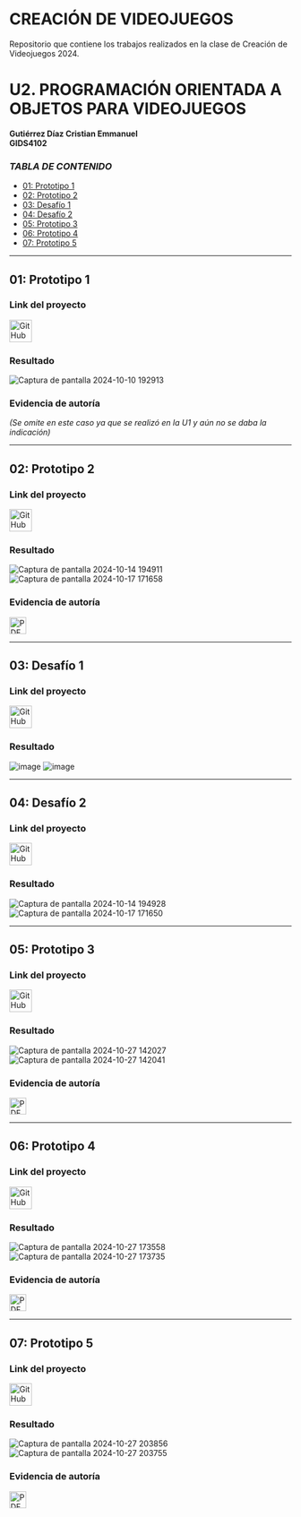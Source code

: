 # CREACIÓN DE VIDEOJUEGOS
Repositorio que contiene los trabajos realizados en la clase de Creación de Videojuegos 2024.

# U2. PROGRAMACIÓN ORIENTADA A OBJETOS PARA VIDEOJUEGOS
**Gutiérrez Díaz Cristian Emmanuel**  
**GIDS4102**

### *TABLA DE CONTENIDO*
- [01: Prototipo 1](#01-prototipo-1)
- [02: Prototipo 2](#02-prototipo-2)
- [03: Desafío 1](#03-desafío-1)
- [04: Desafío 2](#04-desafío-2)
- [05: Prototipo 3](#05-prototipo-3---desafío-3)
- [06: Prototipo 4](#06-prototipo-4---desafío-4)
- [07: Prototipo 5](#07-prototipo-5---desafío-5)

---

## 01: Prototipo 1
### Link del proyecto
<a href="https://github.com/EmmanuelG447/Creaci-n-de-Videojuegos-GIDS4102/blob/main/prototipo1.unitypackage">
    <img src="https://cdn-icons-png.flaticon.com/128/733/733553.png" alt="GitHub" width="40"/>
</a>

### Resultado
![Captura de pantalla 2024-10-10 192913](https://github.com/user-attachments/assets/79a6320a-58da-4b02-8ca6-a920b4973154)

### Evidencia de autoría
_(Se omite en este caso ya que se realizó en la U1 y aún no se daba la indicación)_

---

## 02: Prototipo 2
### Link del proyecto
<a href="https://github.com/EmmanuelG447/Creaci-n-de-Videojuegos-GIDS4102/blob/main/prototipo%202.unitypackage">
    <img src="https://cdn-icons-png.flaticon.com/128/733/733553.png" alt="GitHub" width="40"/>
</a>

### Resultado
![Captura de pantalla 2024-10-14 194911](https://github.com/user-attachments/assets/06d7c43c-378e-4e63-97c1-cd45bea2d618)
![Captura de pantalla 2024-10-17 171658](https://github.com/user-attachments/assets/e433fde1-8871-4fad-ac93-faa8eb018a04)

### Evidencia de autoría
<a href="https://github.com/user-attachments/files/17424728/LECCION02_GutierrezDiazCristianEmmanuel.pdf" target="_blank">
    <img src="https://upload.wikimedia.org/wikipedia/commons/8/87/PDF_file_icon.svg" alt="PDF" width="30"/>
</a>

---

## 03: Desafío 1
### Link del proyecto
<a href="https://github.com/EmmanuelG447/Creaci-n-de-Videojuegos-GIDS4102/blob/main/Challenge%201%20avion.unitypackage">
    <img src="https://cdn-icons-png.flaticon.com/128/733/733553.png" alt="GitHub" width="40"/>
</a>

### Resultado
![image](https://github.com/user-attachments/assets/98a4df4f-1f13-4195-a9aa-76efeadff211)
![image](https://github.com/user-attachments/assets/db7077f7-8214-448c-9cec-816cb86886e4)

---

## 04: Desafío 2
### Link del proyecto
<a href="https://github.com/EmmanuelG447/Creaci-n-de-Videojuegos-GIDS4102/blob/main/Desafio%202.unitypackage">
    <img src="https://cdn-icons-png.flaticon.com/128/733/733553.png" alt="GitHub" width="40"/>
</a>

### Resultado
![Captura de pantalla 2024-10-14 194928](https://github.com/user-attachments/assets/efff87d4-daef-4336-8980-b3646ad09a2a)
![Captura de pantalla 2024-10-17 171650](https://github.com/user-attachments/assets/11597e1a-4afd-4d0e-a734-f4b7f015ae22)

---

## 05: Prototipo 3
### Link del proyecto
<a href="https://github.com/EmmanuelG447/Creaci-n-de-Videojuegos-GIDS4102/blob/main/Prototipo%203%20-%20Desafio%203.unitypackage">
    <img src="https://cdn-icons-png.flaticon.com/128/733/733553.png" alt="GitHub" width="40"/>
</a>

### Resultado
![Captura de pantalla 2024-10-27 142027](https://github.com/user-attachments/assets/a063d1b4-7f45-4ed3-8236-2d6503806284)
![Captura de pantalla 2024-10-27 142041](https://github.com/user-attachments/assets/c647fae9-edec-4c7d-9158-352bd65e4d15)

### Evidencia de autoría
<a href="https://github.com/user-attachments/files/17535356/Prototipo.3.pdf" target="_blank">
    <img src="https://upload.wikimedia.org/wikipedia/commons/8/87/PDF_file_icon.svg" alt="PDF" width="30"/>
</a>

---

## 06: Prototipo 4
### Link del proyecto
<a href="https://github.com/EmmanuelG447/Creaci-n-de-Videojuegos-GIDS4102/blob/main/Prototipo%204%20-%20Desafio%204.unitypackage">
    <img src="https://cdn-icons-png.flaticon.com/128/733/733553.png" alt="GitHub" width="40"/>
</a>

### Resultado
![Captura de pantalla 2024-10-27 173558](https://github.com/user-attachments/assets/9158c3b4-d3db-4465-b33d-56d6f782c083)
![Captura de pantalla 2024-10-27 173735](https://github.com/user-attachments/assets/e48fec7c-1aad-46b7-8503-18acf6482a89)

### Evidencia de autoría
<a href="https://github.com/user-attachments/files/17535772/Prototipo.4.pdf" target="_blank">
    <img src="https://upload.wikimedia.org/wikipedia/commons/8/87/PDF_file_icon.svg" alt="PDF" width="30"/>
</a>

---

## 07: Prototipo 5
### Link del proyecto
<a href="https://github.com/EmmanuelG447/Creaci-n-de-Videojuegos-GIDS4102/blob/main/Prototipo%205%20-%20Desafio%205.unitypackage">
    <img src="https://cdn-icons-png.flaticon.com/128/733/733553.png" alt="GitHub" width="40"/>
</a>

### Resultado
![Captura de pantalla 2024-10-27 203856](https://github.com/user-attachments/assets/be63adf3-aeb5-4ced-9ca2-a2098286a42f)
![Captura de pantalla 2024-10-27 203755](https://github.com/user-attachments/assets/bd98fc82-edd5-4173-bb44-9f2260e30b8c)

### Evidencia de autoría
<a href="https://github.com/user-attachments/files/17536687/Prototipo.5.pdf" target="_blank">
    <img src="https://upload.wikimedia.org/wikipedia/commons/8/87/PDF_file_icon.svg" alt="PDF" width="30"/>
</a>
